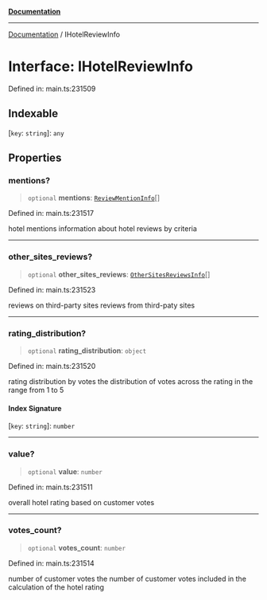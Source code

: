 [**Documentation**](../README.md)

***

[Documentation](../README.md) / IHotelReviewInfo

# Interface: IHotelReviewInfo

Defined in: main.ts:231509

## Indexable

\[`key`: `string`\]: `any`

## Properties

### mentions?

> `optional` **mentions**: [`ReviewMentionInfo`](../classes/ReviewMentionInfo.md)[]

Defined in: main.ts:231517

hotel mentions
information about hotel reviews by criteria

***

### other\_sites\_reviews?

> `optional` **other\_sites\_reviews**: [`OtherSitesReviewsInfo`](../classes/OtherSitesReviewsInfo.md)[]

Defined in: main.ts:231523

reviews on third-party sites
reviews from third-paty sites

***

### rating\_distribution?

> `optional` **rating\_distribution**: `object`

Defined in: main.ts:231520

rating distribution by votes
the distribution of votes across the rating in the range from 1 to 5

#### Index Signature

\[`key`: `string`\]: `number`

***

### value?

> `optional` **value**: `number`

Defined in: main.ts:231511

overall hotel rating based on customer votes

***

### votes\_count?

> `optional` **votes\_count**: `number`

Defined in: main.ts:231514

number of customer votes
the number of customer votes included in the calculation of the hotel rating
